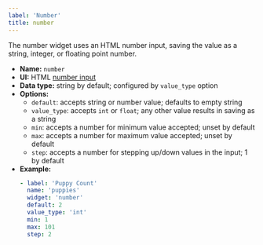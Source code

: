```yaml
---
label: 'Number'
title: number
---
```


The number widget uses an HTML number input, saving the value as a string, integer, or floating point number.

- **Name:** `number`
- **UI:** HTML [number input](https://developer.mozilla.org/en-US/docs/Web/HTML/Element/input/number)
- **Data type:** string by default; configured by `value_type` option
- **Options:**
  - `default`: accepts string or number value; defaults to empty string
  - `value_type`: accepts `int` or `float`; any other value results in saving as a string
  - `min`: accepts a number for minimum value accepted; unset by default
  - `max`: accepts a number for maximum value accepted; unset by default
  - `step`: accepts a number for stepping up/down values in the input; 1 by default
- **Example:**
  ```yaml
  - label: 'Puppy Count'
    name: 'puppies'
    widget: 'number'
    default: 2
    value_type: 'int'
    min: 1
    max: 101
    step: 2
  ```
